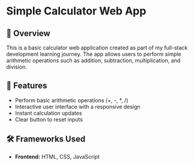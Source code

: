# Simple Calculator Web App

## 📌 Overview
This is a basic calculator web application created as part of my full-stack development learning journey. The app allows users to perform simple arithmetic operations such as addition, subtraction, multiplication, and division.

## 🎯 Features
- Perform basic arithmetic operations (+, -, *, /)
- Interactive user interface with a responsive design
- Instant calculation updates
- Clear button to reset inputs

## 🛠️ Frameworks Used
- **Frontend:** HTML, CSS, JavaScript  
